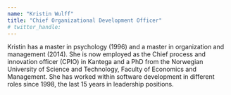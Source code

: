 ```yaml
---
name: "Kristin Wulff"
title: "Chief Organizational Development Officer"
# twitter_handle: 
---
```

Kristin has a master in psychology (1996) and a master in organization and management (2014). She is now employed as the Chief process and innovation officer (CPIO) in Kantega and a PhD from the Norwegian University of Science and Technology, Faculty of Economics and Management. She has worked within software development in different roles since 1998, the last 15 years in leadership positions.
